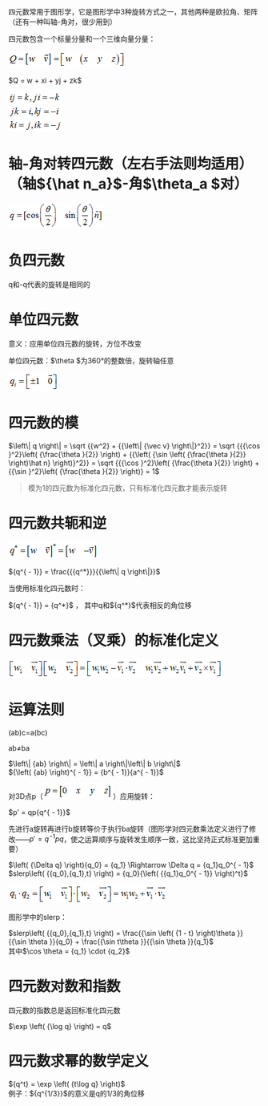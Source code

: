 四元数常用于图形学，它是图形学中3种旋转方式之一，其他两种是欧拉角、矩阵（还有一种叫轴-角对，很少用到）

四元数包含一个标量分量和一个三维向量分量：

![](四元数/065bfbf2-2dcd-4f72-885d-279b16df8fb4.png)

<div>
$Q = w + xi + yj + zk$
</div>

![](四元数/84242b6b-a2b3-4aec-9936-38a7f7a87d65.png)

<h1>
轴-角对转四元数（左右手法则均适用）（轴${\hat n_a}$-角$\theta_a $对）
</h1>

![](四元数/688ef9ec-0ad0-4071-87da-f4f4b7b50642.png)

# 负四元数 #

q和-q代表的旋转是相同的

# 单位四元数 #

意义：应用单位四元数的旋转，方位不改变

单位四元数：$\theta $为360°的整数倍，旋转轴任意

![](四元数/7e3dd219-d8a1-4a49-9762-23503a27c59d.png)

# 四元数的模 #

<div>
$\left\| q \right\| = \sqrt {{w^2} + {{\left\| {\vec v} \right\|}^2}}  = \sqrt {{{\cos }^2}\left( {\frac{\theta }{2}} \right) + {{\left( {\sin \left( {\frac{\theta }{2}} \right)\hat n} \right)}^2}}  = \sqrt {{{\cos }^2}\left( {\frac{\theta }{2}} \right) + {{\sin }^2}\left( {\frac{\theta }{2}} \right)}  = 1$
</div>

> 模为1的四元数为标准化四元数，只有标准化四元数才能表示旋转

# 四元数共轭和逆 #

![](四元数/8a522f3a-e6a9-4f5f-9c03-543ed8a661d0.png)

<div>
${q^{ - 1}} = \frac{{{q^*}}}{{\left\| q \right\|}}$
</div>

当使用标准化四元数时：

<div>
${q^{ - 1}} = {q^*}$
，
其中q和${q^*}$代表相反的角位移
</div>

# 四元数乘法（叉乘）的标准化定义 #

![](四元数/993456c7-b505-414a-9c1b-d1f6e90df8f1.png)

# 运算法则 #

(ab)c=a(bc)

ab≠ba

<div>
$\left\| {ab} \right\| = \left\| a \right\|\left\| b \right\|$
</div>

<div>
${\left( {ab} \right)^{ - 1}} = {b^{ - 1}}{a^{ - 1}}$
</div>

对3D点p（![](四元数/7bc4ed0d-7214-4bd7-a0d4-b8d7871abd9e.png)）应用旋转：
<div>
$p' = qp{q^{ - 1}}$
</div>

先进行a旋转再进行b旋转等价于执行ba旋转（图形学对四元数乘法定义进行了修改——$p' = {q^{ - 1}}pq$，使之运算顺序与旋转发生顺序一致，这比坚持正式标准更加重要）

<div>
$\left( {\Delta q} \right){q_0} = {q_1} \Rightarrow \Delta q = {q_1}q_0^{ - 1}$
</div>

<div>
$slerp\left( {{q_0},{q_1},t} \right) = {q_0}{\left( {{q_1}q_0^{ - 1}} \right)^t}$
</div>

![](四元数/d1a52b71-e702-464c-9682-ba39ac825ed8.png)

图形学中的slerp：

<div>
$slerp\left( {{q_0},{q_1},t} \right) = \frac{{\sin \left( {1 - t} \right)\theta }}{{\sin \theta }}{q_0} + \frac{{\sin t\theta }}{{\sin \theta }}{q_1}$
<br>其中$\cos \theta  = {q_1} \cdot {q_2}$
</div>

# 四元数对数和指数 #
四元数的指数总是返回标准化四元数
<div>
$\exp \left( {\log q} \right) = q$
</div>

# 四元数求幂的数学定义 #

<div>
${q^t} = \exp \left( {t\log q} \right)$
<br>例子：${q^{1/3}}$的意义是q的1/3的角位移
</div>